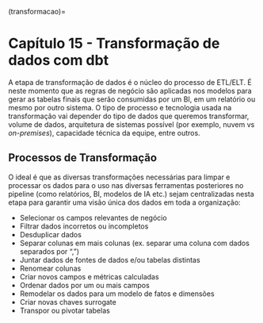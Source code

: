 (transformacao)=
# Capítulo 15 -  Transformação de dados com dbt

A etapa de transformação de dados é o núcleo do processo de ETL/ELT. É neste momento que as regras de negócio são aplicadas nos modelos para gerar as tabelas finais que serão consumidas por um BI, em um relatório ou mesmo por outro sistema. O tipo de processo e tecnologia usada na transformação vai depender do tipo de dados que queremos transformar, volume de dados, arquitetura de sistemas possível (por exemplo, nuvem vs *on-premises*), capacidade técnica da equipe, entre outros. 

## Processos de Transformação

O ideal é que as diversas transformações necessárias para limpar e processar os dados para o uso nas diversas ferramentas posteriores no pipeline (como relatórios, BI, modelos de IA etc.) sejam centralizadas nesta etapa para garantir uma visão única dos dados em toda a organização:

* Selecionar os campos relevantes de negócio
* Filtrar dados incorretos ou incompletos
* Desduplicar dados
* Separar colunas em mais colunas (ex. separar uma coluna com dados separados por “,”)
* Juntar dados de fontes de dados e/ou tabelas distintas
* Renomear colunas
* Criar novos campos e métricas calculadas
* Ordenar dados por um ou mais campos
* Remodelar os dados para um modelo de fatos e dimensões
* Criar novas chaves surrogate
* Transpor ou pivotar tabelas
